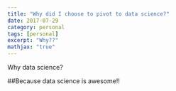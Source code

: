 ```yaml
---
title: "Why did I choose to pivot to data science?"
date: 2017-07-29
category: personal
tags: [personal]
excerpt: "Why??"
mathjax: "true"
---
```




Why data science?

##Because data science is awesome!!
